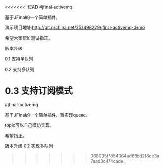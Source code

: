 <<<<<<< HEAD
#jfinal-activemq

基于JFinal的一个简单插件。

演示项目地址:http://git.oschina.net/253498229/jfinal-activemq-demo

希望大家帮忙测试指正。

版本升级

0.1 支持单队列

0.2 支持多队列

0.3 支持订阅模式
=======
#jfinal-activemq

基于JFinal的一个简单插件，暂实现queue。

topic可以自己模仿实现。

希望指正。

版本升级
0.2 实现多队列
>>>>>>> 368035f7854364ad66bd2f8ce3a7aad3c474cade
